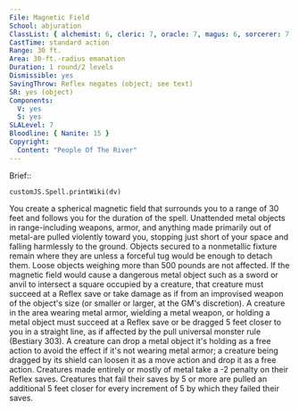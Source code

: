 ```yaml
---
File: Magnetic Field
School: abjuration
ClassList: { alchemist: 6, cleric: 7, oracle: 7, magus: 6, sorcerer: 7, wizard: 7, summoner: 6, unchained summoner: 6, witch: 7 }
CastTime: standard action
Range: 30 ft.
Area: 30-ft.-radius emanation
Duration: 1 round/2 levels
Dismissible: yes
SavingThrow: Reflex negates (object; see text)
SR: yes (object)
Components:
  V: yes
  S: yes
SLALevel: 7
Bloodline: { Nanite: 15 }
Copyright:
  Content: "People Of The River"
---
```

Brief:: 

```dataviewjs
customJS.Spell.printWiki(dv)
```

You create a spherical magnetic field that surrounds you to a range of 30 feet and follows you for the duration of the spell.  Unattended metal objects in range-including weapons, armor, and anything made primarily out of metal-are pulled violently toward you, stopping just short of your space and falling harmlessly to the ground. Objects secured to a nonmetallic fixture remain where they are unless a forceful tug would be enough to detach them. Loose objects weighing more than 500 pounds are not affected. If the magnetic field would cause a dangerous metal object such as a sword or anvil to intersect a square occupied by a creature, that creature must succeed at a Reflex save or take damage as if from an improvised weapon of the object's size (or smaller or larger, at the GM's discretion).  A creature in the area wearing metal armor, wielding a metal weapon, or holding a metal object must succeed at a Reflex save or be dragged 5 feet closer to you in a straight line, as if affected by the pull universal monster rule (Bestiary 303). A creature can drop a metal object it's holding as a free action to avoid the effect if it's not wearing metal armor; a creature being dragged by its shield can loosen it as a move action and drop it as a free action. Creatures made entirely or mostly of metal take a -2 penalty on their Reflex saves. Creatures that fail their saves by 5 or more are pulled an additional 5 feet closer for every increment of 5 by which they failed their saves.

